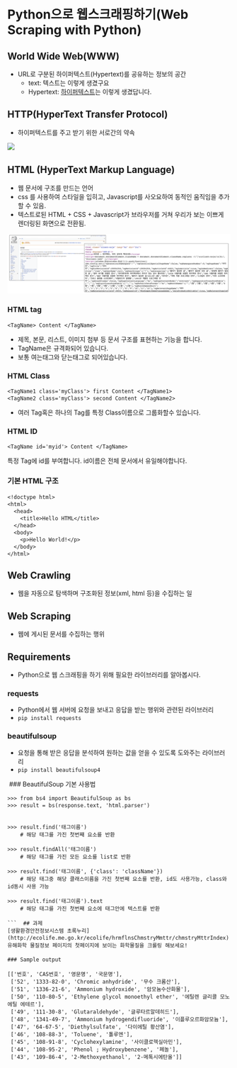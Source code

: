 # Python으로 웹스크래핑하기(Web Scraping with Python)

## World Wide Web(WWW)

- URL로 구분된 하이퍼텍스트(Hypertext)를 공유하는 정보의 공간
	- text: 텍스트는 이렇게 생겼구요
	- Hypertext: [하이퍼텍스트](https://en.wikipedia.org/Hypertext)는 이렇게 생겼답니다.

## HTTP(HyperText Transfer Protocol)

- 하이퍼텍스트를 주고 받기 위한 서로간의 약속

![](img/server-client.png)


## HTML (HyperText Markup Language)

- 웹 문서에 구조를 만드는 언어
- css 를 사용하여 스타일을 입히고, Javascript를 사오요하여 동적인 움직임을 추가할 수 있음.
- 텍스트로된 HTML + CSS + Javascript가 브라우저를 거쳐 우리가 보는 이쁘게 렌더링된 화면으로 전환됨.

![](img/rendered-html.png)

### HTML tag

```
<TagName> Content </TagName>
```

- 제목, 본문, 리스트, 이미지 첨부 등 문서 구조를 표현하는 기능을 합니다.
- TagName은 규격화되어 있습니다.
- 보통 여는태그와 닫는태그로 되어있습니다.


### HTML Class

```
<TagName1 class='myClass'> first Content </TagName1>
<TagName2 class='myClass'> second Content </TagName2>
```

- 여러 Tag혹은 하나의 Tag를 특정 Class이름으로 그룹화할수 있습니다.


### HTML ID

```
<TagName id='myid'> Content </TagName>
```

특정 Tag에 id를 부여합니다.
id이름은 전체 문서에서 유일해야합니다.

### 기본 HTML 구조

```
<!doctype html>
<html>
  <head>
    <title>Hello HTML</title>
  </head>
  <body>
    <p>Hello World!</p>
  </body>
</html>
```


## Web Crawling
- 웹을 자동으로 탐색하며 구조화된 정보(xml, html 등)을 수집하는 일

## Web Scraping
- 웹에 게시된 문서를 수집하는 행위

## Requirements
- Python으로 웹 스크래핑을 하기 위해 필요한 라이브러리를 알아봅시다.

### requests
- Python에서 웹 서버에 요청을 보내고 응답을 받는 행위와 관련된 라이브러리
- `pip install requests`

### beautifulsoup
- 요청을 통해 받은 응답을 분석하여 원하는 값을 얻을 수 있도록 도와주는 라이브러리
- `pip install beautifulsoup4`

 ### BeautifulSoup 기본 사용법

```
>>> from bs4 import BeautifulSoup as bs
>>> result = bs(response.text, 'html.parser')


>>> result.find('태그이름')
	# 해당 태그를 가진 첫번째 요소를 반환
	
>>> result.findAll('태그이름')
	# 해당 태그를 가진 모든 요소를 list로 반환

>>> result.find('태그이름', {'class': 'className'})	
	# 해당 태그중 해당 클래스이름을 가진 첫번째 요소를 반환, id도 사용가능, class와 id동시 사용 가능
	
>>> result.find('태그이름').text
	# 해당 태그를 가진 첫번째 요소에 태그안에 텍스트를 반환

```  ## 과제
[생활환경안전정보시스템 초록누리](http://ecolife.me.go.kr/ecolife/hrmflnsChmstryMmttr/chmstryMttrIndex) 유해화학 물질정보 페이지의 첫페이지에 보이는 화학물질을 크롤링 해보세요!

### Sample output

[['번호', 'CAS번호', '영문명', '국문명'],
 ['52', '1333-82-0', 'Chromic anhydride', '무수 크롬산'],
 ['51', '1336-21-6', 'Ammonium hydroxide', '암모늄수산화물'],
 ['50', '110-80-5', 'Ethylene glycol monoethyl ether', '에틸렌 글리콜 모노에틸 에테르'],
 ['49', '111-30-8', 'Glutaraldehyde', '글루타르알데히드'],
 ['48', '1341-49-7', 'Ammonium hydrogendifluoride', '이플루오르화암모늄'],
 ['47', '64-67-5', 'Diethylsulfate', '다이에틸 황산염'],
 ['46', '108-88-3', 'Toluene', '톨루엔'],
 ['45', '108-91-8', 'Cyclohexylamine', '사이클로헥실아민'],
 ['44', '108-95-2', 'Phenol ; Hydroxybenzene', '페놀'],
 ['43', '109-86-4', '2-Methoxyethanol', '2-메톡시에탄올']]
